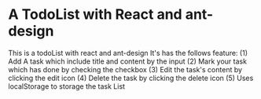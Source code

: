 # A TodoList with React and ant-design
This is a todoList with react and ant-design
It's has the follows feature:
(1) Add A task which include title and content by the input
(2) Mark your task which has done by checking the checkbox
(3) Edit the task's content by clicking the edit icon
(4) Delete the task by clicking the delete icon
(5) Uses localStorage to storage the task List
